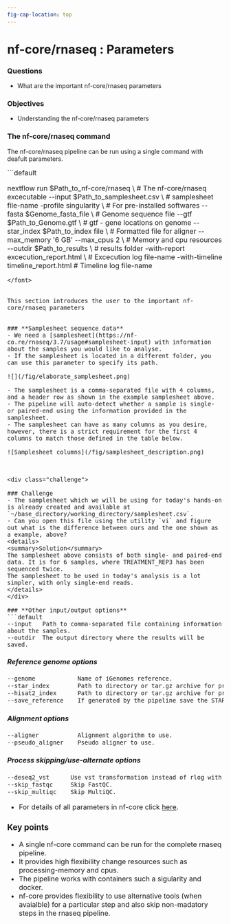 ```yaml
---
fig-cap-location: top
---
```


# **nf-core/rnaseq : Parameters**


<div class="questions">

### **Questions**

- What are the important nf-core/rnaseq parameters
</div>  

<div class="objectives">

### **Objectives**

- Understanding the nf-core/rnaseq parameters
</div>  


### **The nf-core/rnaseq command**

The nf-core/rnaseq pipeline can be run using a single command with deafult parameters.

<font size="3">
```default

  nextflow run $Path_to_nf-core/rnaseq \      # The nf-core/rnaseq excecutable
    --input $Path_to_samplesheet.csv \        # samplesheet file-name
    -profile singularity \                    # For pre-installed softwares
    --fasta $Genome_fasta_file \              # Genome sequence file
    --gtf $Path_to_Genome.gtf \               # gtf - gene locations on genome
    --star_index $Path_to_index file \        # Formatted file for aligner
    --max_memory '6 GB' --max_cpus 2 \        # Memory and cpu resources 
    --outdir $Path_to_results \               # results folder
    -with-report excecution_report.html \     # Excecution log file-name 
    -with-timeline timeline_report.html       # Timeline log file-name

```
</font>


This section introduces the user to the important nf-core/rnaseq parameters


### **Samplesheet sequence data**
- We need a [samplesheet](https://nf-co.re/rnaseq/3.7/usage#samplesheet-input) with information about the samples you would like to analyse.
- If the samplesheet is located in a different folder, you can use this parameter to specify its path. 

![](/fig/elaborate_samplesheet.png)

- The samplesheet is a comma-separated file with 4 columns, and a header row as shown in the example samplesheet above. 
- The pipeline will auto-detect whether a sample is single- or paired-end using the information provided in the samplesheet. 
- The samplesheet can have as many columns as you desire, however, there is a strict requirement for the first 4 columns to match those defined in the table below.

![Samplesheet columns](/fig/samplesheet_description.png)



<div class="challenge">

### Challenge
- The samplesheet which we will be using for today's hands-on is already created and available at `~/base_directory/working_directory/samplesheet.csv`.
- Can you open this file using the utility `vi` and figure out what is the difference between ours and the one shown as a example, above?
<details>
<summary>Solution</summary>
The samplesheet above consists of both single- and paired-end data. It is for 6 samples, where TREATMENT_REP3 has been sequenced twice.
The samplesheet to be used in today's analysis is a lot simpler, with only single-end reads. 
</details>
</div>  

### **Other input/output options**
```default
--input   Path to comma-separated file containing information about the samples.
--outdir  The output directory where the results will be saved.
```

#### *Reference genome options*
```default
--genome            Name of iGenomes reference. 
--star_index        Path to directory or tar.gz archive for pre-built STAR index.
--hisat2_index      Path to directory or tar.gz archive for pre-built HISAT2 index.
--save_reference    If generated by the pipeline save the STAR index in the results directory.
```

#### *Alignment options*
```default
--aligner           Alignment algorithm to use.
--pseudo_aligner    Pseudo aligner to use.
```

#### *Process skipping/use-alternate options*
```default
--deseq2_vst      Use vst transformation instead of rlog with DESeq2.
--skip_fastqc     Skip FastQC.
--skip_multiqc    Skip MultiQC.
```

- For details of all parameters in nf-core click [here](https://nf-co.re/rnaseq/3.8.1/parameters).

<div class="keypoints">

### **Key points**
- A single nf-core command can be run for the complete rnaseq pipeline.
- It provides high flexibility change resources such as processing-memory and cpus.  
- The pipeline works with containers such a sigularity and docker.
- nf-core  provides flexibility to use alternative tools (when avaialble) for a particular step and also skip non-madatory steps in the rnaseq pipeline.
</div>  
